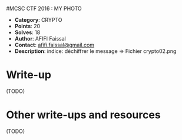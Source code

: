 #MCSC CTF 2016	: MY PHOTO 

* **Category**: CRYPTO <br>
* **Points**: 20 <br>
* **Solves**: 18  <br>
* **Author**: AFIFI Faissal
* **Contact**: afifi.faissal@gmail.com
* **Description**: indice: déchiffrer le message => Fichier crypto02.png

# Write-up 

(TODO)

# Other write-ups and resources

(TODO)